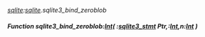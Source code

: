 _[sqlite](../../modules/sqlite/sqlite-module.md):[sqlite](../../modules/sqlite/sqlite-module.md).sqlite3\_bind\_zeroblob_
##### Function sqlite3\_bind\_zeroblob:[Int](../../modules/wonkey/wonkey-types-int.md)( :[sqlite3_stmt](../../modules/sqlite/sqlite-sqlite3_stmt.md) Ptr,:[Int](../../modules/wonkey/wonkey-types-int.md),n:[Int](../../modules/wonkey/wonkey-types-int.md) )
